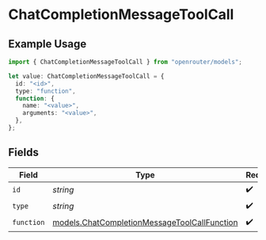 # ChatCompletionMessageToolCall

## Example Usage

```typescript
import { ChatCompletionMessageToolCall } from "openrouter/models";

let value: ChatCompletionMessageToolCall = {
  id: "<id>",
  type: "function",
  function: {
    name: "<value>",
    arguments: "<value>",
  },
};
```

## Fields

| Field                                                                                              | Type                                                                                               | Required                                                                                           | Description                                                                                        |
| -------------------------------------------------------------------------------------------------- | -------------------------------------------------------------------------------------------------- | -------------------------------------------------------------------------------------------------- | -------------------------------------------------------------------------------------------------- |
| `id`                                                                                               | *string*                                                                                           | :heavy_check_mark:                                                                                 | N/A                                                                                                |
| `type`                                                                                             | *string*                                                                                           | :heavy_check_mark:                                                                                 | N/A                                                                                                |
| `function`                                                                                         | [models.ChatCompletionMessageToolCallFunction](../models/chatcompletionmessagetoolcallfunction.md) | :heavy_check_mark:                                                                                 | N/A                                                                                                |